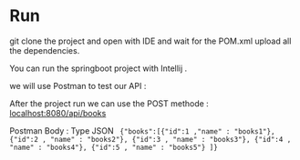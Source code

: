 # Run

git clone the project and open with IDE and wait for the POM.xml upload all the dependencies.

You can run the springboot project with Intellij  .

we will use Postman to test our API :

After the project run we can use the POST methode : [localhost:8080/api/books]() 

Postman Body : Type JSON
`` 
{"books":[{"id":1 ,"name" : "books1"},
{"id":2 , "name" : "books2"},
{"id":3 , "name" : "books3"},
{"id":4 , "name" : "books4"},
{"id":5 , "name" : "books5"}
]}
``